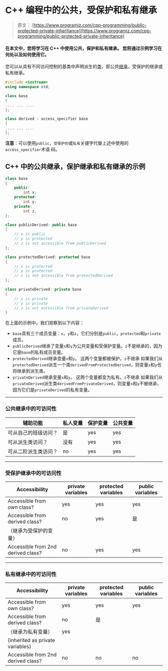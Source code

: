 # C++ 编程中的公共，受保护和私有继承

> 原文： [https://www.programiz.com/cpp-programming/public-protected-private-inheritance](https://www.programiz.com/cpp-programming/public-protected-private-inheritance)

#### 在本文中，您将学习在 C++ 中使用公共，保护和私有继承。 您将通过示例学习在何处以及如何使用它。

您可以从具有不同访问控制的基类中声明派生的[类](/cpp-programming/object-class "C++ objects")，即公共[继承](/cpp-programming/inheritance "C++ inheritance")，受保护的继承或私有继承。

```cpp
#include <iostream>
using namespace std;

class base
{
.... ... ....
};

class derived : access_specifier base
{
.... ... ....
};

```

**注意**：可以使用`public`，`受保护的`或`私有`关键字代替上述中使用的`access_specifier`术语 码。

## C++ 中的公共继承，保护继承和私有继承的示例

```cpp
class base 
{
	public:
		int x;
	protected:
		int y;
	private:
		int z;
};

class publicDerived: public base
{
	// x is public
	// y is protected
	// z is not accessible from publicDerived
};

class protectedDerived: protected base
{
	// x is protected
	// y is protected
	// z is not accessible from protectedDerived
};

class privateDerived: private base
{
	// x is private
	// y is private
	// z is not accessible from privateDerived
}

```

在上面的示例中，我们观察到以下内容：

*   `base`具有三个成员变量：`x`，`y`和`z`，它们分别是`public`，`protected`和`private`成员。
*   `publicDerived`继承了变量`x`和`y`为公共变量和受保护变量。`z`不是继承的，因为它是`base`的私有成员变量。
*   `protectedDerived`继承变量`x`和`y`。 这两个变量都被保护。`z`不继承
    如果我们从`protectedDerived`派生一个类`derivedFromProtectedDerived`，则变量`x`和`y`也将继承到派生类。
*   `privateDerived`继承变量`x`和`y`。 这两个变量都变为私有。`z`不继承
    如果我们从`privateDerived`派生类`derivedFromPrivateDerived`，则变量`x`和`y`不被继承，因为它们是`privateDerived`的私有变量。

* * *

### 公共继承中的可访问性

| 辅助功能 | 私人变量 | 保护变量 | 公共变量 |
| --- | --- | --- | --- |
| 可从自己的班级访问？ | 是 | yes | yes |
| 可从派生类访问？ | 没有 | yes | yes |
| 可从二阶派生类访问？ | no | yes | yes |

* * *

### 受保护继承中的可访问性

| Accessibility | private variables | protected variables | public variables |
| --- | --- | --- | --- |
| Accessible from own class? | yes | yes | yes |
| Accessible from derived class? | no | yes | 是
（继承为受保护的变量） |
| Accessible from 2nd derived class? | no | yes | yes |

* * *

### 私有继承中的可访问性

| Accessibility | private variables | protected variables | public variables |
| --- | --- | --- | --- |
| Accessible from own class? | yes | yes | yes |
| Accessible from derived class? | no | 是
（继承为私有变量） | yes
(inherited as private variables) |
| Accessible from 2nd derived class? | no | no | no |